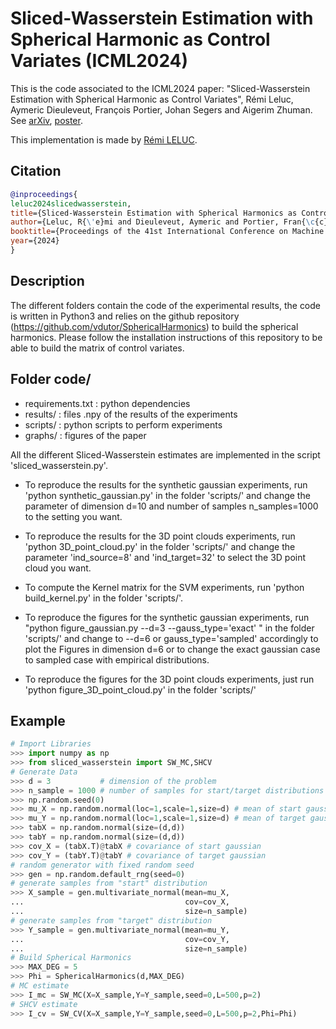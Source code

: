 # Sliced-Wasserstein Estimation with Spherical Harmonic as Control Variates (ICML2024)

This is the code associated to the ICML2024 paper: "Sliced-Wasserstein Estimation with Spherical Harmonic as Control Variates", Rémi Leluc, Aymeric Dieuleveut, François Portier, Johan Segers and Aigerim Zhuman. See [arXiv](https://arxiv.org/pdf/2402.01493.pdf), [poster](https://remileluc.github.io/assets/ICML2024_SHCV_poster.pdf).

This implementation is made by [Rémi LELUC](https://remileluc.github.io/).

## Citation

```bibtex
@inproceedings{
leluc2024slicedwasserstein,
title={Sliced-Wasserstein Estimation with Spherical Harmonics as Control Variates},
author={Leluc, R{\'e}mi and Dieuleveut, Aymeric and Portier, Fran{\c{c}}ois and Segers, Johan and Zhuman, Aigerim},
booktitle={Proceedings of the 41st International Conference on Machine Learning},
year={2024}
}
```

## Description 

The different folders contain the code of the experimental results, the code is written in Python3
and relies on the github repository (https://github.com/vdutor/SphericalHarmonics) to build the spherical harmonics. Please follow the installation instructions of this repository to be able to build the matrix of control variates.

## Folder code/

- requirements.txt : python dependencies
- results/         : files .npy of the results of the experiments
- scripts/         : python scripts to perform experiments 
- graphs/          : figures of the paper

All the different Sliced-Wasserstein estimates are implemented in the script 'sliced_wasserstein.py'.

- To reproduce the results for the synthetic gaussian experiments, run 'python synthetic_gaussian.py' in the folder 'scripts/' and change the parameter of dimension d=10 and number of samples n_samples=1000 to the setting you want.
- To reproduce the results for the 3D point clouds experiments, run 'python 3D_point_cloud.py' in the folder 'scripts/' and change the parameter 'ind_source=8' and 'ind_target=32' to select the 3D point cloud you want.
- To compute the Kernel matrix for the SVM experiments, run 'python build_kernel.py' in the folder 'scripts/'.

- To reproduce the figures for the synthetic gaussian experiments, run "python figure_gaussian.py --d=3 --gauss_type='exact' " in the folder 'scripts/' and change to --d=6 or gauss_type='sampled' accordingly to plot the Figures in dimension d=6 or to change the exact gaussian case to sampled case with empirical distributions.
- To reproduce the figures for the 3D point clouds experiments, just run 'python figure_3D_point_cloud.py' in the folder 'scripts/'

## Example

```python
# Import Libraries
>>> import numpy as np
>>> from sliced_wasserstein import SW_MC,SHCV
# Generate Data
>>> d = 3           # dimension of the problem
>>> n_sample = 1000 # number of samples for start/target distributions
>>> np.random.seed(0)
>>> mu_X = np.random.normal(loc=1,scale=1,size=d) # mean of start gaussian
>>> mu_Y = np.random.normal(loc=1,scale=1,size=d) # mean of target gaussian 
>>> tabX = np.random.normal(size=(d,d))
>>> tabY = np.random.normal(size=(d,d))
>>> cov_X = (tabX.T)@tabX # covariance of start gaussian
>>> cov_Y = (tabY.T)@tabY # covariance of target gaussian
# random generator with fixed random seed
>>> gen = np.random.default_rng(seed=0)
# generate samples from "start" distribution
>>> X_sample = gen.multivariate_normal(mean=mu_X,
...                                    cov=cov_X,
...                                    size=n_sample)
# generate samples from "target" distribution
>>> Y_sample = gen.multivariate_normal(mean=mu_Y,
...                                    cov=cov_Y,
...                                    size=n_sample)
# Build Spherical Harmonics
>>> MAX_DEG = 5
>>> Phi = SphericalHarmonics(d,MAX_DEG)
# MC estimate
>>> I_mc = SW_MC(X=X_sample,Y=Y_sample,seed=0,L=500,p=2)
# SHCV estimate
>>> I_cv = SW_CV(X=X_sample,Y=Y_sample,seed=0,L=500,p=2,Phi=Phi)
``` 
